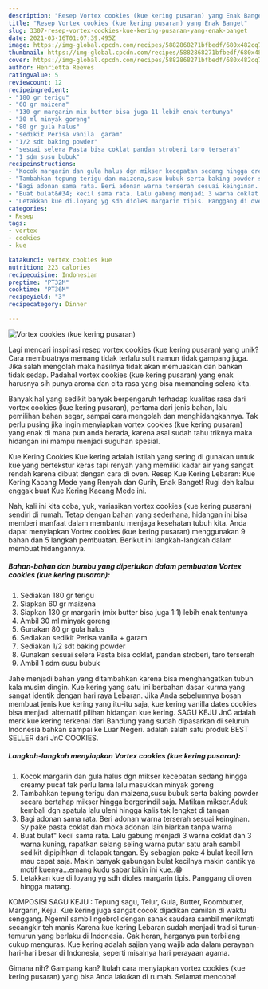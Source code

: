 ```yaml
---
description: "Resep Vortex cookies (kue kering pusaran) yang Enak Banget"
title: "Resep Vortex cookies (kue kering pusaran) yang Enak Banget"
slug: 3307-resep-vortex-cookies-kue-kering-pusaran-yang-enak-banget
date: 2021-03-16T01:07:39.495Z
image: https://img-global.cpcdn.com/recipes/5882868271bfbedf/680x482cq70/vortex-cookies-kue-kering-pusaran-foto-resep-utama.jpg
thumbnail: https://img-global.cpcdn.com/recipes/5882868271bfbedf/680x482cq70/vortex-cookies-kue-kering-pusaran-foto-resep-utama.jpg
cover: https://img-global.cpcdn.com/recipes/5882868271bfbedf/680x482cq70/vortex-cookies-kue-kering-pusaran-foto-resep-utama.jpg
author: Henrietta Reeves
ratingvalue: 5
reviewcount: 12
recipeingredient:
- "180 gr terigu"
- "60 gr maizena"
- "130 gr margarin mix butter bisa juga 11 lebih enak tentunya"
- "30 ml minyak goreng"
- "80 gr gula halus"
- "sedikit Perisa vanila  garam"
- "1/2 sdt baking powder"
- "sesuai selera Pasta bisa coklat pandan stroberi taro terserah"
- "1 sdm susu bubuk"
recipeinstructions:
- "Kocok margarin dan gula halus dgn mikser kecepatan sedang hingga creamy pucat tak perlu lama lalu masukkan minyak goreng"
- "Tambahkan tepung terigu dan maizena,susu bubuk serta baking powder secara bertahap mikser hingga bergerindil saja. Matikan mikser.Aduk kembali dgn spatula lalu uleni hingga kalis tak lengket di tangan"
- "Bagi adonan sama rata. Beri adonan warna terserah sesuai keinginan. Sy pake pasta coklat dan moka adonan lain biarkan tanpa warna"
- "Buat bulat&#34; kecil sama rata. Lalu gabung menjadi 3 warna coklat dan 3 warna kuning, rapatkan selang seling warna putar satu arah sambil sedikit dipipihkan di telapak tangan. Sy sebagian pake 4 bulat kecil krn mau cepat saja. Makin banyak gabungan bulat kecilnya makin cantik ya motif kuenya...emang kudu sabar bikin ini kue..😁"
- "Letakkan kue di.loyang yg sdh dioles margarin tipis. Panggang di oven hingga matang."
categories:
- Resep
tags:
- vortex
- cookies
- kue

katakunci: vortex cookies kue 
nutrition: 223 calories
recipecuisine: Indonesian
preptime: "PT32M"
cooktime: "PT36M"
recipeyield: "3"
recipecategory: Dinner

---
```



![Vortex cookies (kue kering pusaran)](https://img-global.cpcdn.com/recipes/5882868271bfbedf/680x482cq70/vortex-cookies-kue-kering-pusaran-foto-resep-utama.jpg)

Lagi mencari inspirasi resep vortex cookies (kue kering pusaran) yang unik? Cara membuatnya memang tidak terlalu sulit namun tidak gampang juga. Jika salah mengolah maka hasilnya tidak akan memuaskan dan bahkan tidak sedap. Padahal vortex cookies (kue kering pusaran) yang enak harusnya sih punya aroma dan cita rasa yang bisa memancing selera kita.

Banyak hal yang sedikit banyak berpengaruh terhadap kualitas rasa dari vortex cookies (kue kering pusaran), pertama dari jenis bahan, lalu pemilihan bahan segar, sampai cara mengolah dan menghidangkannya. Tak perlu pusing jika ingin menyiapkan vortex cookies (kue kering pusaran) yang enak di mana pun anda berada, karena asal sudah tahu triknya maka hidangan ini mampu menjadi suguhan spesial.

Kue Kering Cookies Kue kering adalah istilah yang sering di gunakan untuk kue yang bertekstur keras tapi renyah yang memiliki kadar air yang sangat rendah karena dibuat dengan cara di oven. Resep Kue Kering Lebaran: Kue Kering Kacang Mede yang Renyah dan Gurih, Enak Banget! Rugi deh kalau enggak buat Kue Kering Kacang Mede ini.


Nah, kali ini kita coba, yuk, variasikan vortex cookies (kue kering pusaran) sendiri di rumah. Tetap dengan bahan yang sederhana, hidangan ini bisa memberi manfaat dalam membantu menjaga kesehatan tubuh kita. Anda dapat menyiapkan Vortex cookies (kue kering pusaran) menggunakan 9 bahan dan 5 langkah pembuatan. Berikut ini langkah-langkah dalam membuat hidangannya.

<!--inarticleads1-->

##### Bahan-bahan dan bumbu yang diperlukan dalam pembuatan Vortex cookies (kue kering pusaran):

1. Sediakan 180 gr terigu
1. Siapkan 60 gr maizena
1. Siapkan 130 gr margarin (mix butter bisa juga 1:1) lebih enak tentunya
1. Ambil 30 ml minyak goreng
1. Gunakan 80 gr gula halus
1. Sediakan sedikit Perisa vanila + garam
1. Sediakan 1/2 sdt baking powder
1. Gunakan sesuai selera Pasta bisa coklat, pandan stroberi, taro terserah
1. Ambil 1 sdm susu bubuk


Jahe menjadi bahan yang ditambahkan karena bisa menghangatkan tubuh kala musim dingin. Kue kering yang satu ini berbahan dasar kurma yang sangat identik dengan hari raya Lebaran. Jika Anda sebelumnya bosan membuat jenis kue kering yang itu-itu saja, kue kering vanilla dates cookies bisa menjadi alternatif pilihan hidangan kue kering. SAGU KEJU JnC adalah merk kue kering terkenal dari Bandung yang sudah dipasarkan di seluruh Indonesia bahkan sampai ke Luar Negeri. adalah salah satu produk BEST SELLER dari JnC COOKIES. 

<!--inarticleads2-->

##### Langkah-langkah menyiapkan Vortex cookies (kue kering pusaran):

1. Kocok margarin dan gula halus dgn mikser kecepatan sedang hingga creamy pucat tak perlu lama lalu masukkan minyak goreng
1. Tambahkan tepung terigu dan maizena,susu bubuk serta baking powder secara bertahap mikser hingga bergerindil saja. Matikan mikser.Aduk kembali dgn spatula lalu uleni hingga kalis tak lengket di tangan
1. Bagi adonan sama rata. Beri adonan warna terserah sesuai keinginan. Sy pake pasta coklat dan moka adonan lain biarkan tanpa warna
1. Buat bulat&#34; kecil sama rata. Lalu gabung menjadi 3 warna coklat dan 3 warna kuning, rapatkan selang seling warna putar satu arah sambil sedikit dipipihkan di telapak tangan. Sy sebagian pake 4 bulat kecil krn mau cepat saja. Makin banyak gabungan bulat kecilnya makin cantik ya motif kuenya...emang kudu sabar bikin ini kue..😁
1. Letakkan kue di.loyang yg sdh dioles margarin tipis. Panggang di oven hingga matang.


KOMPOSISI SAGU KEJU : Tepung sagu, Telur, Gula, Butter, Roombutter, Margarin, Keju. Kue kering juga sangat cocok dijadikan camilan di waktu senggang. Ngemil sambil ngobrol dengan sanak saudara sambil menikmati secangkir teh manis Karena kue kering Lebaran sudah menjadi tradisi turun-temurun yang berlaku di Indonesia. Gak heran, harganya pun terbilang cukup menguras. Kue kering adalah sajian yang wajib ada dalam perayaan hari-hari besar di Indonesia, seperti misalnya hari perayaan agama. 

Gimana nih? Gampang kan? Itulah cara menyiapkan vortex cookies (kue kering pusaran) yang bisa Anda lakukan di rumah. Selamat mencoba!
